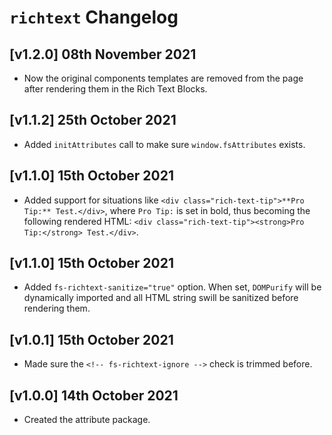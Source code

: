 # `richtext` Changelog

## [v1.2.0] 08th November 2021

- Now the original components templates are removed from the page after rendering them in the Rich Text Blocks.

## [v1.1.2] 25th October 2021

- Added `initAttributes` call to make sure `window.fsAttributes` exists.

## [v1.1.0] 15th October 2021

- Added support for situations like `<div class="rich-text-tip">**Pro Tip:** Test.</div>`, where `Pro Tip:` is set in bold, thus becoming the following rendered HTML: `<div class="rich-text-tip"><strong>Pro Tip:</strong> Test.</div>`.

## [v1.1.0] 15th October 2021

- Added `fs-richtext-sanitize="true"` option. When set, `DOMPurify` will be dynamically imported and all HTML string swill be sanitized before rendering them.

## [v1.0.1] 15th October 2021

- Made sure the `<!-- fs-richtext-ignore -->` check is trimmed before.

## [v1.0.0] 14th October 2021

- Created the attribute package.

